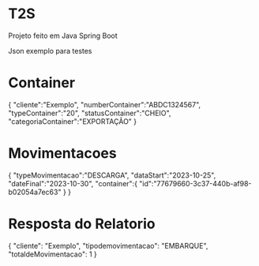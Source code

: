 # T2S
Projeto feito em Java Spring Boot 


Json exemplo para testes 
# Container
{
    "cliente":"Exemplo",
    "numberContainer":"ABDC1324567",
    "typeContainer":"20",
    "statusContainer":"CHEIO",
    "categoriaContainer":"EXPORTAÇÃO"
}

# Movimentacoes
{
    "typeMovimentacao":"DESCARGA",
    "dataStart":"2023-10-25",
    "dateFinal":"2023-10-30",
    "container":{
        "id":"77679660-3c37-440b-af98-b02054a7ec63"
        }
}
# Resposta do Relatorio 
  {
        "cliente": "Exemplo",
        "tipodemovimentacao": "EMBARQUE",
        "totaldeMovimentacao": 1
    }

